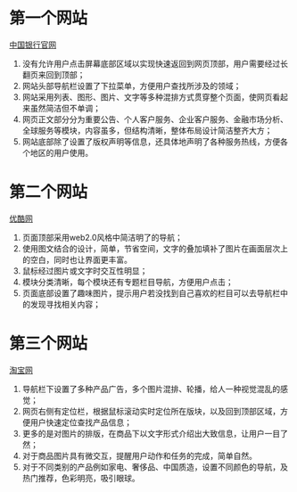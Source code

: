# 第一个网站  

[中国银行官网](http://www.boc.cn/)
1. 没有允许用户点击屏幕底部区域以实现快速返回到网页顶部，用户需要经过长翻页来回到顶部；  
2. 网站头部导航栏设置了下拉菜单，方便用户查找所涉及的领域；
3. 网站采用列表、图形、图片、文字等多种混排方式贯穿整个页面，使网页看起来虽然简洁但不单调；
4. 网页正文部分分为重要公告、个人客户服务、企业客户服务、金融市场分析、全球服务等模块，内容虽多，但结构清晰，整体布局设计简洁整齐大方；
5. 网站底部除了设置了版权声明等信息，还具体地声明了各种服务热线，方便各个地区的用户使用。

# 第二个网站  

[优酷网](http://www.youku.com/)  
1. 页面顶部采用web2.0风格中简洁明了的导航；
2. 使用图文结合的设计，简单，节省空间，文字的叠加填补了图片在画面层次上的空白，同时也让界面更丰富。
3. 鼠标经过图片或文字时交互性明显；
4. 模块分类清晰，每个模块还有专题栏目导航，方便用户点击；
5. 页面底部设置了趣味图片，提示用户若没找到自己喜欢的栏目可以去导航栏中的发现寻找相关内容；

# 第三个网站  

[淘宝网](https://www.taobao.com/)    
1. 导航栏下设置了多种产品广告，多个图片混排、轮播，给人一种视觉混乱的感觉；
2. 网页右侧有定位栏，根据鼠标滚动实时定位所在版块，以及回到顶部区域，方便用户快速定位查找产品信息；
3. 更多的是对图片的排版，在商品下以文字形式介绍出大致信息，让用户一目了然；
4. 对于商品图片具有微交互，提醒用户动作和任务的完成，简单自然。
5. 对于不同类别的产品例如家电、奢侈品、中国质造，设置不同颜色的导航，及热门推荐，色彩明亮，吸引眼球。

